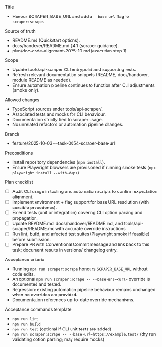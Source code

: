 Title
- Honour SCRAPER_BASE_URL and add a `--base-url` flag to `scraper:scrape`.

Source of truth
- README.md (Quickstart options). 
- docs/handover/README.md §4.1 (scraper guidance).
- plan/doc-code-alignment-2025-10.md (execution step 1).

Scope
- Update tools/api-scraper CLI entrypoint and supporting tests.
- Refresh relevant documentation snippets (README, docs/handover, module README as needed).
- Ensure automation pipeline continues to function after CLI adjustments (smoke only).

Allowed changes
- TypeScript sources under tools/api-scraper/.
- Associated tests and mocks for CLI behaviour.
- Documentation strictly tied to scraper usage.
- No unrelated refactors or automation pipeline changes.

Branch
- feature/2025-10-03---task-0054-scraper-base-url

Preconditions
- Install repository dependencies (`npm install`).
- Ensure Playwright browsers are provisioned if running smoke tests (`npx playwright install --with-deps`).

Plan checklist
- [ ] Audit CLI usage in tooling and automation scripts to confirm expectation alignment.
- [ ] Implement environment + flag support for base URL resolution (with sensible precedence).
- [ ] Extend tests (unit or integration) covering CLI option parsing and propagation.
- [ ] Update README.md, docs/handover/README.md, and tools/api-scraper/README.md with accurate override instructions.
- [ ] Run lint, build, and affected test suites (Playwright smoke if feasible) before submission.
- [ ] Prepare PR with Conventional Commit message and link back to this task; document results in versions/ changelog entry.

Acceptance criteria
- Running `npm run scraper:scrape` honours `SCRAPER_BASE_URL` without code edits.
- An optional `npm run scraper:scrape -- --base-url=<url>` override is documented and tested.
- Regression: existing automation pipeline behaviour remains unchanged when no overrides are provided.
- Documentation references up-to-date override mechanisms.

Acceptance commands template
- `npm run lint`
- `npm run build`
- `npm run test` (optional if CLI unit tests are added)
- `npm run scraper:scrape -- --base-url=https://example.test/` (dry run validating option parsing; may require mocks)

